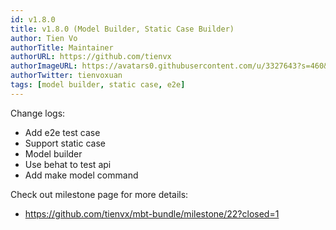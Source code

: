 ```yaml
---
id: v1.8.0
title: v1.8.0 (Model Builder, Static Case Builder)
author: Tien Vo
authorTitle: Maintainer
authorURL: https://github.com/tienvx
authorImageURL: https://avatars0.githubusercontent.com/u/3327643?s=460&v=4
authorTwitter: tienvoxuan
tags: [model builder, static case, e2e]
---
```


Change logs:
* Add e2e test case
* Support static case
* Model builder
* Use behat to test api
* Add make model command

Check out milestone page for more details:
* https://github.com/tienvx/mbt-bundle/milestone/22?closed=1
